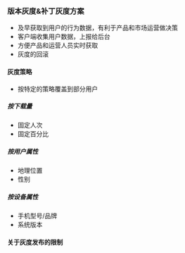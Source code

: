 ### 版本灰度&补丁灰度方案
* 及早获取到用户的行为数据，有利于产品和市场运营做决策
* 客户端收集用户数据，上报给后台
* 方便产品和运营人员实时获取
* 灰度的回滚

#### 灰度策略
* 按特定的策略覆盖到部分用户

##### 按下载量
* 固定人次
* 固定百分比

##### 按用户属性
* 地理位置
* 性别

##### 按设备属性
* 手机型号/品牌
* 系统版本

#### 

#### 关于灰度发布的限制